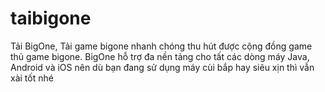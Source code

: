 taibigone
=========

Tải BigOne, Tải game bigone nhanh chóng thu hút được cộng đồng game thủ game bigone. BigOne hỗ trợ đa nền tảng cho tất các dòng máy Java, Android và iOS nên dù bạn đang sử dụng máy cùi bắp hay siêu xịn thì vẫn xài tốt nhé
